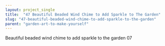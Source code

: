 ```yaml
---
layout: project_single
title:  "47 Beautiful Beaded Wind Chime to Add Sparkle to The Garden"
slug: "47-beautiful-beaded-wind-chime-to-add-sparkle-to-the-garden"
parent: "garden-art-to-make-yourself"
---
```

Beautiful beaded wind chime to add sparkle to the garden 07